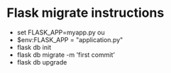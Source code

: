 # Flask migrate instructions

- set FLASK_APP=myapp.py ou
- $env:FLASK_APP = "application.py"
- flask db init
- flask db migrate -m 'first commit'
- flask db upgrade
